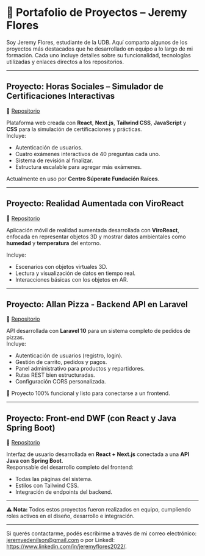 # 📁 Portafolio de Proyectos – Jeremy Flores

Soy Jeremy Flores, estudiante de la UDB. Aquí comparto algunos de los proyectos más destacados que he desarrollado en equipo a lo largo de mi formación. Cada uno incluye detalles sobre su funcionalidad, tecnologías utilizadas y enlaces directos a los repositorios.

---

## Proyecto: Horas Sociales – Simulador de Certificaciones Interactivas

🔗 [Repositorio](https://github.com/JeremyFlxress/HorasSociales)

Plataforma web creada con **React**, **Next.js**, **Tailwind CSS**, **JavaScript** y **CSS** para la simulación de certificaciones y prácticas.  
Incluye:

- Autenticación de usuarios.
- Cuatro exámenes interactivos de 40 preguntas cada uno.
- Sistema de revisión al finalizar.
- Estructura escalable para agregar más exámenes.

Actualmente en uso por **Centro Súperate Fundación Raíces**.

---

## Proyecto: Realidad Aumentada con ViroReact

🔗 [Repositorio](https://github.com/JeremyFlxress/ViroReact_Project)

Aplicación móvil de realidad aumentada desarrollada con **ViroReact**, enfocada en representar objetos 3D y mostrar datos ambientales como **humedad** y **temperatura** del entorno.

Incluye:

- Escenarios con objetos virtuales 3D.
- Lectura y visualización de datos en tiempo real.
- Interacciones básicas con los objetos en AR.

---

## Proyecto: Allan Pizza - Backend API en Laravel

🔗 [Repositorio](https://github.com/JeremyFlxress/Allan_Pizza_Backend_Final)

API desarrollada con **Laravel 10** para un sistema completo de pedidos de pizzas.  
Incluye:

- Autenticación de usuarios (registro, login).
- Gestión de carrito, pedidos y pagos.
- Panel administrativo para productos y repartidores.
- Rutas REST bien estructuradas.
- Configuración CORS personalizada.

📌 Proyecto 100% funcional y listo para conectarse a un frontend.

---

## Proyecto: Front-end DWF (con React y Java Spring Boot)

🔗 [Repositorio](https://github.com/JeremyFlxress/Front-end_DWF)

Interfaz de usuario desarrollada en **React + Next.js** conectada a una **API Java con Spring Boot**.  
Responsable del desarrollo completo del frontend:

- Todas las páginas del sistema.
- Estilos con Tailwind CSS.
- Integración de endpoints del backend.

---

⚠️ **Nota:** Todos estos proyectos fueron realizados en equipo, cumpliendo roles activos en el diseño, desarrollo e integración.

---

Si querés contactarme, podés escribirme a través de mi correo electrónico: jeremyedenilson@gmail.com o por LinkedI: https://www.linkedin.com/in/jeremyflores2022/.
